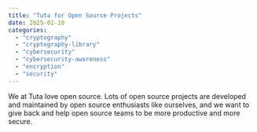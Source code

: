 ```yaml
---
title: "Tuta for Open Source Projects"
date: 2025-01-10
categories: 
  - "cryptography"
  - "cryptography-library"
  - "cybersecurity"
  - "cybersecurity-awareness"
  - "encryption"
  - "security"
---
```


We at Tuta love open source. Lots of open source projects are developed and maintained by open source enthusiasts like ourselves, and we want to give back and help open source teams to be more productive and more secure.
